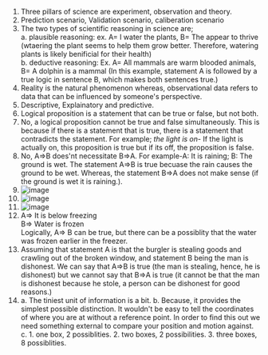 1. Three pillars of science are experiment, observation and theory.
2. Prediction scenario, Validation scenario, caliberation scenario
3. The two types of scientific reasoning in science are;  
a. plausible reasoning: ex. A= I water the plants, B= The appear to thrive (wtaering the plant seems to help them grow better. Therefore, watering plants is likely benificial for their health)  
b. deductive reasoning: Ex. A= All mammals are warm blooded animals, B= A dolphin is a mammal (In this example, statement A is followed by a true logic in sentence B, which makes both sentences true.)  
4. Reality is the natural phenomenon whereas, observational data refers to data that can be influenced by someone's perspective.
5. Descriptive, Explainatory and predictive.
6. Logical proposition is a statement that can be true or false, but not both.
7. No, a logical proposition cannot be true and false simultaneously. This is because if there is a statement that is true, there is a statement that contradicts the statement. For example; *the light is on*- If the light is actually on, this proposition is true but if its off, the proposition is false.
8. No, A⇒B does'nt necessitate B⇒A. For example-A: It is raining; B: The ground is wet. The statement A⇒B is true becuase the rain causes the ground to be wet. Whereas, the statement B⇒A does not make sense (if the ground is wet it is raining.).
9. ![image](https://github.com/user-attachments/assets/2b304b69-edd3-4edd-8987-3d5179c6fdeb)
10. ![image](https://github.com/user-attachments/assets/779d37be-07b4-4d71-adb0-30312d14590f)
11. ![image](https://github.com/user-attachments/assets/416ad82b-2604-4934-b3be-f26c9c99d8f8)
12. A=> It is below freezing  
    B=> Water is frozen  
    Logically, A=> B can be true, but there can be a possiblity that the water was frozen earlier in the freezer.  
13. Assuming that statement A is that the burgler is stealing goods and crawling out of the broken window, and statement B being the man is dishonest. We can say that A=>B is true (the man is stealing, hence, he is dishonest) but we cannot say that B=>A is true (it cannot be that the man is dishonest because he stole, a person can be dishonest for good reasons.)  
14. a. The tiniest unit of information is a bit.
    b. Because, it provides the simplest possible distinction.
    It wouldn't be easy to tell the coordinates of where you are at without a reference point. In order to find this out we need something external to compare your position and motion against.
    c. 1. one box, 2 possiblities.
       2. two boxes, 2 possibilities.
       3. three boxes, 8 possiblities.    




